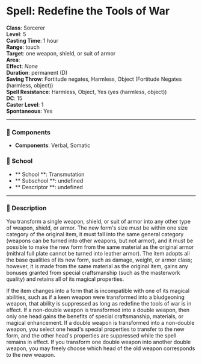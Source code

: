 
# Spell: Redefine the Tools of War
**Class**: Sorcerer  
**Level**: 5  
**Casting Time**: 1 hour  
**Range**: touch  
**Target**: one weapon, shield, or suit of armor  
**Area**:   
**Effect**: _None_  
**Duration**: permanent (D)  
**Saving Throw**: Fortitude negates, Harmless, Object (Fortitude Negates (harmless, object))  
**Spell Resistance**: Harmless, Object, Yes (yes (harmless, object))  
**DC**: 15  
**Caster Level**: 1  
**Spontaneous**: Yes

---

### 🔮 Components
- **Components**: Verbal, Somatic

### 🏫 School
- ** School **: Transmutation
- ** Subschool **: undefined
- ** Descriptor **: undefined
---

### 📜 Description
You transform a single weapon, shield, or suit of armor into any other type of weapon, shield, or armor. The new form's size must be within one size category of the original item, it must fall into the same general category (weapons can be turned into other weapons, but not armor), and it must be possible to make the new form from the same material as the original armor (mithral full plate cannot be turned into leather armor).  The item adopts all the base qualities of its new form, such as damage, weight, or armor class; however, it is made from the same material as the original item, gains any bonuses granted from special craftsmanship (such as the masterwork quality) and retains all of its magical properties. 

If the item changes into a form that is incompatible with one of its magical abilities, such as if a keen weapon were transformed into a bludgeoning weapon, that ability is suppressed as long as redefine the tools of war is in effect. If a non-double weapon is transformed into a double weapon, then only one head gains the benefits of special craftsmanship, materials, or magical enhancement. If a double weapon is transformed into a non-double weapon, you select one head's special properties to transfer to the new form, and the other head's properties are suppressed while the spell remains in effect. If you transform one double weapon into another double weapon, you may freely choose which head of the old weapon corresponds to the new weapon.
